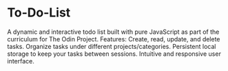# To-Do-List
A dynamic and interactive todo list built with pure JavaScript as part of the curriculum for The Odin Project. Features: Create, read, update, and delete tasks. Organize tasks under different projects/categories. Persistent local storage to keep your tasks between sessions. Intuitive and responsive user interface.
